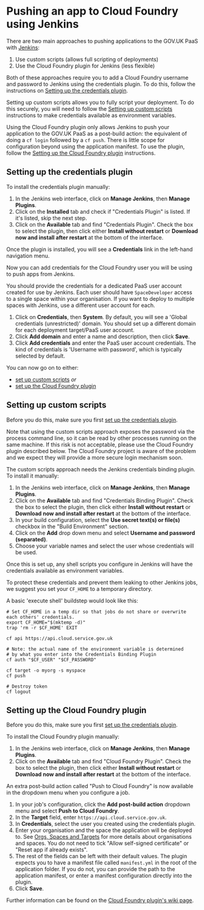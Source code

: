 # Pushing an app to Cloud Foundry using Jenkins

There are two main approaches to pushing applications to the GOV.UK PaaS with [Jenkins](https://jenkins.io/):

1. Use custom scripts (allows full scripting of deployments)
1. Use the Cloud Foundry plugin for Jenkins (less flexible)

Both of these approaches require you to add a Cloud Foundry username and password to Jenkins using the credentials plugin. To do this, follow the instructions on [Setting up the credentials plugin](/deploying_apps/jenkins/#setting-up-the-credentials-plugin).


Setting up custom scripts allows you to fully script your deployment. To do this securely, you will need to follow the [Setting up custom scripts](/deploying_apps/jenkins/#setting-up-custom-scripts) instructions to make credentials available as environment variables.

Using the Cloud Foundry plugin only allows Jenkins to push your application to the GOV.UK PaaS as a post-build action: the equivalent of doing a `cf login` followed by a `cf push`. There is little scope for configuration beyond using the application manifest. To use the plugin, follow the [Setting up the Cloud Foundry plugin](/deploying_apps/jenkins/#setting-up-the-cloud-foundry-plugin) instructions.



## Setting up the credentials plugin

To install the credentials plugin manually:

1. In the Jenkins web interface, click on **Manage Jenkins**, then **Manage Plugins**.
2. Click on the **Installed** tab and check if "Credentials Plugin" is listed. If it's listed, skip the next step.
3. Click on the **Available** tab and find "Credentials Plugin". Check the box to select the plugin, then click either **Install without restart** or **Download now and install after restart** at the bottom of the interface.

Once the plugin is installed, you will see a **Credentials** link in the left-hand navigation menu. 

Now you can add credentials for the Cloud Foundry user you will be using to push apps from Jenkins.

You should provide the credentials for a dedicated PaaS user account created for use by Jenkins. Each user should have `SpaceDeveloper` access to a single space within your organisation. If you want to deploy to multiple spaces with Jenkins, use a different user account for each.

1. Click on **Credentials**, then **System**. By default, you will see a 'Global credentials (unrestricted)' domain. You should set up a different domain for each deployment target/PaaS user account.
2. Click **Add domain** and enter a name and description, then click **Save**.
3. Click **Add credentials** and enter the PaaS user account credentials. The kind of credentials is 'Username with password', which is typically selected by default.

You can now go on to either:

* [set up custom scripts](/deploying_apps/jenkins/#setting-up-custom-scripts) *or*
* [set up the Cloud Foundry plugin](/deploying_apps/jenkins/#setting-up-the-cloud-foundry-plugin)

## Setting up custom scripts

Before you do this, make sure you first [set up the credentials plugin](/deploying_apps/jenkins/#setting-up-the-credentials-plugin).

Note that using the custom scripts approach exposes the password via the process command line, so it can be read by other processes running on the same machine. If this risk is not acceptable, please use the Cloud Foundry plugin described below. The Cloud Foundry project is aware of the problem and we expect they will provide a more secure login mechanism soon.

The custom scripts approach needs the Jenkins credentials binding plugin. To install it manually:

1. In the Jenkins web interface, click on **Manage Jenkins**, then **Manage Plugins**.
2. Click on the **Available** tab and find "Credentials Binding Plugin". Check the box to select the plugin, then click either **Install without restart** or **Download now and install after restart** at the bottom of the interface.
3. In your build configuration, select the **Use secret text(s) or file(s)** checkbox in the "Build Environment" section.
4. Click on the **Add** drop down menu and select **Username and password (separated)**.
5. Choose your variable names and select the user whose credentials will be used.

Once this is set up, any shell scripts you configure in Jenkins will have the credentials available as environment variables.

To protect these credentials and prevent them leaking to other Jenkins jobs, we suggest you set your `CF_HOME` to a temporary directory.

A basic 'execute shell' buildstep would look like this:

```
# Set CF_HOME in a temp dir so that jobs do not share or overwrite each others' credentials.
export CF_HOME="$(mktemp -d)"
trap 'rm -r $CF_HOME' EXIT

cf api https://api.cloud.service.gov.uk

# Note: the actual name of the environment variable is determined
# by what you enter into the Credentials Binding Plugin
cf auth "$CF_USER" "$CF_PASSWORD"

cf target -o myorg -s myspace
cf push

# Destroy token
cf logout
```



## Setting up the Cloud Foundry plugin

Before you do this, make sure you first [set up the credentials plugin](/deploying_apps/jenkins/#setting-up-the-credentials-plugin).

To install the Cloud Foundry plugin manually:

1. In the Jenkins web interface, click on **Manage Jenkins**, then **Manage Plugins**.
2. Click on the **Available** tab and find "Cloud Foundry Plugin". Check the box to select the plugin, then click either **Install without restart** or **Download now and install after restart** at the bottom of the interface.

An extra post-build action called "Push to Cloud Foundry" is now available in the dropdown menu when you configure a job.

1. In your job's configuration, click the **Add post-build action** dropdown menu and select **Push to Cloud Foundry**.
2. In the **Target** field, enter `https://api.cloud.service.gov.uk`.
3. In **Credentials**, select the user you created using the credentials plugin.
4. Enter your organisation and the space the application will be deployed to. See [Orgs, Spaces and Targets](/deploying_apps/orgs_spaces_targets/) for more details about organisations and spaces. You do not need to tick "Allow self-signed certificate" or "Reset app if already exists".
5. The rest of the fields can be left with their default values. The plugin expects you to have a manifest file called `manifest.yml` in the root of the application folder. If you do not, you can provide the path to the application manifest, or enter a manifest configuration directly into the plugin.
6. Click **Save**.

Further information can be found on the [Cloud Foundry plugin's wiki page](https://wiki.jenkins-ci.org/display/JENKINS/Cloud+Foundry+Plugin).


